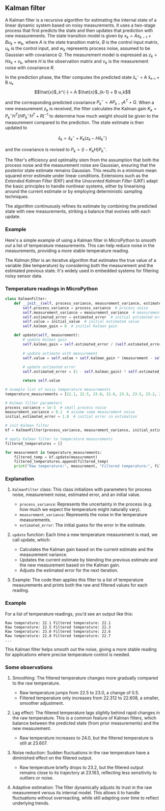 
## Kalman filter

A Kalman filter is a recursive algorithm for estimating the internal state
of a linear dynamic system based on noisy measurements. It uses a two-stage
process that first predicts the state and then updates that prediction with
new measurements. The state transition model is given by $x_k = A x_{k-1} + B u_k + w_k$,
where $A$ is the state transition matrix, $B$ is the control input matrix,
$u_k$ is the control input, and $w_k$ represents process noise, assumed
to be Gaussian with covariance $Q$. The measurement model is expressed as
$z_k = H x_k + v_k$, where $H$ is the observation matrix and $v_k$
is the measurement noise with covariance $R$.

In the prediction phase, the filter computes the predicted state
x̂ₖ⁻ = A x̂ₖ₋₁ + B uₖ
```math
\hat{x}$_k^{-} = A $\hat{x}$_{k-1} + B u_k
```
and the corresponding predicted covariance
$P_k^{-} = A P_{k-1} A^T + Q$. When a new measurement $z_k$ is received,
the filter calculates the Kalman gain $K_k = P_k^{-} H^T (H P_k^{-} H^T + R)^{-1}$
to determine how much weight should be given to the measurement compared to the prediction.
The state estimate is then updated to
```math
\hat{x}_k = \hat{x}_k^{-} + K_k (z_k - H \hat{x}_k^{-})
```
and the covariance is revised to $P_k = (I - K_k H) P_k^{-}$.

The filter's efficiency and optimality stem from the assumption that both the process
noise and the measurement noise are Gaussian, ensuring that the posterior state estimate
remains Gaussian. This results in a minimum mean squared error estimate under linear
conditions. Extensions such as the *Extended Kalman Filter* (EKF) and the
*Unscented Kalman Filter* (UKF) adapt the basic principles to handle nonlinear systems,
either by linearising around the current estimate or by employing deterministic sampling
techniques.

The algorithm continuously refines its estimate by combining the predicted state
with new measurements, striking a balance that evolves with each update.


### Example

Here's a simple example of using a Kalman filter in MicroPython to *smooth out* a list of
temperature measurements. This can help reduce noise in the measurements, providing a more
stable temperature reading.

The *Kalman filter* is an iterative algorithm that estimates the true value of a variable
(like temperature) by considering both the measurement and the estimated previous state.
It's widely used in embedded systems for filtering noisy sensor data.


### Temperature readings in MicroPython

```python
class KalmanFilter:
    def __init__(self, process_variance, measurement_variance, estimated_error, initial_value=0):
        self.process_variance = process_variance  # process noise
        self.measurement_variance = measurement_variance  # measurement noise
        self.estimated_error = estimated_error  # initial estimated error
        self.value = initial_value  # initial estimated value
        self.kalman_gain = 0  # initial Kalman gain

    def update(self, measurement):
        # update Kalman gain
        self.kalman_gain = self.estimated_error / (self.estimated_error + self.measurement_variance)
        
        # update estimate with measurement
        self.value = self.value + self.kalman_gain * (measurement - self.value)
        
        # update estimated error
        self.estimated_error = (1 - self.kalman_gain) * self.estimated_error + abs(self.value) * self.process_variance

        return self.value

# example list of noisy temperature measurements
temperature_measurements = [22.1, 22.5, 23.0, 22.8, 23.3, 23.5, 23.2, 23.7, 24.0, 23.9]

# Kalman filter parameters
process_variance = 1e-3  # small process noise
measurement_variance = 0.1  # assume some measurement noise
initial_estimated_error = 1.0  # initial error in estimation

# init Kalman filter
kf = KalmanFilter(process_variance, measurement_variance, initial_estimated_error, initial_value=temperature_measurements[0])

# apply Kalman filter to temperature measurements
filtered_temperatures = []

for measurement in temperature_measurements:
    filtered_temp = kf.update(measurement)
    filtered_temperatures.append(filtered_temp)
    print("Raw temperature:", measurement, "Filtered temperature:", filtered_temp)
```


### Explanation

1. `KalmanFilter` class: This class initializes with parameters for process noise,
    measurement noise, estimated error, and an initial value.
	- `process_variance`: Represents the uncertainty in the process (e.g. how much
      we expect the temperature might naturally vary).
	- `measurement_variance`: Represents the noise in the temperature measurements.
	- `estimated_error`: The initial guess for the error in the estimate.

2. `update` function: Each time a new temperature measurement is read, we call
    update, which:
	- Calculates the Kalman gain based on the current estimate and the measurement
      variance.
	- Updates the current estimate by blending the previous estimate and the new
      measurement based on the Kalman gain.
	- Adjusts the estimated error for the next iteration.

3. Example: The code then applies this filter to a list of temperature
   measurements and prints both the raw and filtered values for each reading.


### Example

For a list of temperature readings, you'd see an output like this:

```shell
Raw temperature: 22.1 Filtered temperature: 22.1
Raw temperature: 22.5 Filtered temperature: 22.3
Raw temperature: 23.0 Filtered temperature: 22.6
Raw temperature: 22.8 Filtered temperature: 22.7
...
```

This Kalman filter helps smooth out the noise, giving a more stable reading for
applications where precise temperature control is needed.


### Some observations

1. Smoothing: The filtered temperature changes more gradually compared to the raw temperature.
   - Raw temperature jumps from 22.5 to 23.0, a change of 0.5.
   - Filtered temperature only increases from 22.312 to 22.608, a smaller, smoother adjustment.

2. Lag effect: The filtered temperature lags slightly behind rapid changes in the raw temperature.
   This is a common feature of Kalman filters, which balance between the predicted state (from prior
   measurements) and the new measurement.
   - Raw temperature increases to 24.0, but the filtered temperature is still at 23.607.

3. Noise reduction: Sudden fluctuations in the raw temperature have a diminished effect on the
   filtered output.
   - Raw temperature briefly drops to 23.2, but the filtered output remains close to its trajectory
     at 23.163, reflecting less sensitivity to outliers or noise.

4. Adaptive estimation: The filter dynamically adjusts its trust in the raw measurement versus its
   internal model. This allows it to handle fluctuations without overreacting, while still adapting
   over time to reflect underlying trends.


